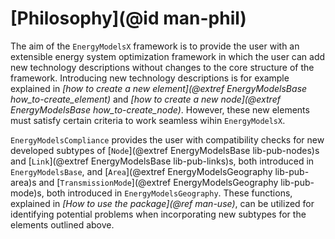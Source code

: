 # [Philosophy](@id man-phil)

The aim of the `EnergyModelsX` framework is to provide the user with an extensible energy system optimization framework in which the user can add new technology descriptions without changes to the core structure of the framework.
Introducing new technology descriptions is for example explained in *[how to create a new element](@extref EnergyModelsBase how_to-create_element)* and *[how to create a new node](@extref EnergyModelsBase how_to-create_node)*.
However, these new elements must satisfy certain criteria to work seamless wihin `EnergyModelsX`.

`EnergyModelsCompliance` provides the user with compatibility checks for new developed subtypes of [`Node`](@extref EnergyModelsBase lib-pub-nodes)s and [`Link`](@extref EnergyModelsBase lib-pub-links)s, both introduced in `EnergyModelsBase`, and  [`Area`](@extref EnergyModelsGeography lib-pub-area)s and  [`TransmissionMode`](@extref EnergyModelsGeography lib-pub-mode)s, both introduced in `EnergyModelsGeography`.
These functions, explained in *[How to use the package](@ref man-use)*, can be utilized for identifying potential problems when incorporating new subtypes for the elements outlined above.
